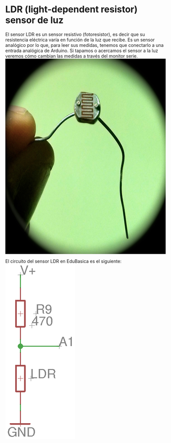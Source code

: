 # LDR (light-dependent resistor) sensor de luz
El sensor LDR es un sensor resistivo (fotoresistor), es decir que su resistencia eléctrica varía en función de la luz que recibe.
Es un sensor analógico por lo que, para leer sus medidas, tenemos que conectarlo a una entrada analógica de Arduino.
Si tapamos o acercamos el sensor a la luz veremos cómo cambian las medidas a través del monitor serie. 
<a href="" target="_blank"><img width="708" height="613" border="0" align="center" src="img/LDR.jpg "/></a>

El circuito del sensor LDR en EduBasica es el siguiente: 
<a href="" target="_blank"><img width="218" height="549" border="0" align="center" src="img/LDR_esqEdubasica.png "/></a>

